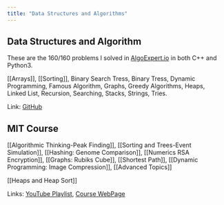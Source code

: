 ```yaml
---
title: "Data Structures and Algorithms"
---
```


## Data Structures and Algorithm

These are the 160/160 problems I solved in [AlgoExpert.io](https://www.algoexpert.io/) in both C++ and Python3. 

[[Arrays]], [[Sorting]], Binary Search Tress, Binary Tress, Dynamic Programming, Famous Algorithm, Graphs, Greedy Algorithms, Heaps, Linked List, Recursion, Searching, Stacks, Strings, Tries.

Link: [GitHub](https://github.com/ajaygunalan/notes/tree/hugo/code/das)



## MIT Course 
[[Algorithmic Thinking-Peak Finding]], [[Sorting and Trees-Event Simulation]], [[Hashing: Genome Comparison]], [[Numerics RSA Encryption]], [[Graphs: Rubiks Cube]], [[Shortest Path]], [[Dynamic Programming: Image Compression]], [[Advanced Topics]]

[[Heaps and Heap Sort]]

Links: [YouTube Playlist](https://www.youtube.com/playlist?list=PLUl4u3cNGP61Oq3tWYp6V_F-5jb5L2iHb), [Course WebPage](https://ocw.mit.edu/courses/6-006-introduction-to-algorithms-fall-2011/)


<script defer src="https://cdn.commento.io/js/commento.js"></script>
<div id="commento"></div>